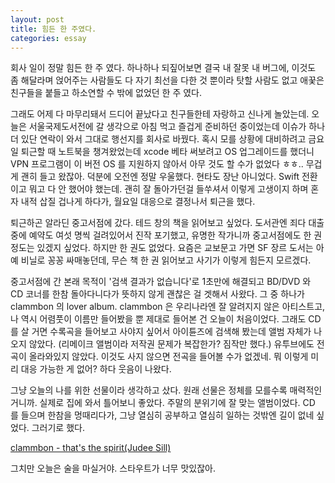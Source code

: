 ```yaml
---
layout: post
title: 힘든 한 주였다.
categories: essay
---
```


회사 일이 정말 힘든 한 주 였다. 하나하나 되짚어보면 결국 내 잘못 내 버그에, 이것도 좀 해달라며 얹어주는 사람들도 다 자기 최선을 다한 것 뿐이라 탓할 사람도 없고 애꿎은 친구들을 붙들고 하소연할 수 밖에 없었던 한 주 였다.

그래도 어제 다 마무리돼서 드디어 끝났다고 친구들한테 자랑하고 신나게 놀았는데. 오늘은 서울국제도서전에 갈 생각으로 아침 먹고 즐겁게 준비하던 중이었는데 이슈가 하나 더 있단 연락이 와서 그대로 행선지를 회사로 바꿨다. 혹시 모를 상황에 대비하려고 금요일 퇴근할 때 노트북을 챙겨왔었는데 xcode 베타 써보려고 OS 업그레이드를 했더니 VPN 프로그램이 이 버전 OS 를 지원하지 않아서 아무 것도 할 수가 없었다 ㅎㅎ.. 무겁게 괜히 들고 왔잖아. 덕분에 오전엔 정말 우울했다. 현타도 장난 아니었다. Swift 전환이고 뭐고 다 안 했어야 했는데. 괜히 잘 돌아가던걸 들쑤셔서 이렇게 고생이지 하며 혼자 내적 삽질 겁나게 하다가, 월요일 대응으로 결정나서 퇴근을 했다. 

퇴근하곤 알라딘 중고서점에 갔다. 테드 창의 책을 읽어보고 싶었다. 도서관엔 죄다 대출중에 예약도 여섯 명씩 걸려있어서 진작 포기했고, 유명한 작가니까 중고서점에도 한 권 정도는 있겠지 싶었다. 하지만 한 권도 없었다. 요즘은 교보문고 가면 SF 장르 도서는 아예 비닐로 꽁꽁 싸매놓던데, 무슨 책 한 권 읽어보고 사기가 이렇게 힘든지 모르겠다. 

중고서점에 간 본래 목적이 '검색 결과가 없습니다'로 1초만에 해결되고 BD/DVD 와 CD 코너를 한참 돌아다니다가 뜻하지 않게 괜찮은 걸 겟해서 사왔다. 그 중 하나가 clammbon 의 lover album. clammbon 은 우리나라엔 잘 알려지지 않은 아티스트고, 나 역시 어렴풋이 이름만 들어봤을 뿐 제대로 들어본 건 오늘이 처음이었다. 그래도 CD 를 살 거면 수록곡을 들어보고 사야지 싶어서 아이튠즈에 검색해 봤는데 앨범 자체가 나오지 않았다. (리메이크 앨범이라 저작권 문제가 복잡한가? 짐작만 했다.) 유투브에도 전곡이 올라와있지 않았다. 이것도 사지 않으면 전곡을 들어볼 수가 없겠네. 뭐 이렇게 미리 대응 가능한 게 없어? 하다 웃음이 나왔다.

그냥 오늘의 나를 위한 선물이라 생각하고 샀다. 원래 선물은 정체를 모를수록 매력적인 거니까. 실제로 집에 와서 틀어보니 좋았다. 주말의 분위기에 잘 맞는 앨범이었다. CD 를 들으며 한참을 멍때리다가, 그냥 열심히 공부하고 열심히 일하는 것밖엔 길이 없네 싶었다. 그러기로 했다.

[clammbon - that's the spirit(Judee Sill)](https://youtu.be/QlNdjcBW3J4)
​

그치만 오늘은 술을 마실거야. 스타우트가 너무 맛있잖아.

​